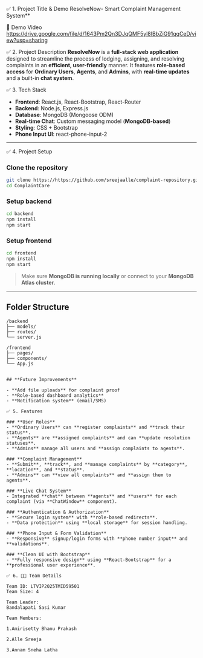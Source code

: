 ✅ 1. Project Title & Demo
 ResolveNow- Smart Complaint Management System**
 
 🎥 Demo Video
 https://drive.google.com/file/d/1643Pm2Qn3DJqQMF5yl8IBbZiG91qqCeD/view?usp=sharing

✅ 2. Project Description
**ResolveNow** is a **full-stack web application** designed to streamline the process of lodging, assigning, and resolving complaints in an **efficient, user-friendly** manner. It features **role-based access** for **Ordinary Users**, **Agents**, and **Admins**, with **real-time updates** and a built-in **chat system**.



✅ 3. Tech Stack

- **Frontend**: React.js, React-Bootstrap, React-Router  
- **Backend**: Node.js, Express.js  
- **Database**: MongoDB (Mongoose ODM)  
- **Real-time Chat**: Custom messaging model (**MongoDB-based**)  
- **Styling**: CSS + Bootstrap  
- **Phone Input UI**: react-phone-input-2  

---

✅ 4. Project Setup

### **Clone the repository**
```bash
git clone https://https://github.com/sreejaalle/complaint-repository.git
cd ComplaintCare
```

### **Setup backend**
```bash
cd backend
npm install
npm start
```

### **Setup frontend**
```bash
cd frontend
npm install
npm start
```

>  Make sure **MongoDB is running locally** or connect to your **MongoDB Atlas cluster**.

---

##  **Folder Structure**

```
/backend
├── models/
├── routes/
└── server.js

/frontend
├── pages/
├── components/
└── App.js


## **Future Improvements**

- **Add file uploads** for complaint proof  
- **Role-based dashboard analytics**  
- **Notification system** (email/SMS)

✅ 5. Features

### **User Roles**
- **Ordinary Users** can **register complaints** and **track their status**.
- **Agents** are **assigned complaints** and can **update resolution statuses**.
- **Admins** manage all users and **assign complaints to agents**.

### **Complaint Management**
- **Submit**, **track**, and **manage complaints** by **category**, **location**, and **status**.
- **Admins** can **view all complaints** and **assign them to agents**.

### **Live Chat System**
- Integrated **chat** between **agents** and **users** for each complaint (via **ChatWindow** component).

### **Authentication & Authorization**
- **Secure login system** with **role-based redirects**.
- **Data protection** using **local storage** for session handling.

### **Phone Input & Form Validation**
- **Responsive** signup/login forms with **phone number input** and **validations**.

### **Clean UI with Bootstrap**
- **Fully responsive design** using **React-Bootstrap** for a **professional user experience**.

✅ 6. 👨‍💻 Team Details

Team ID: LTVIP2025TMID59501
Team Size: 4

Team Leader:
Bandalapati Sasi Kumar

Team Members:

1.Amirisetty Bhanu Prakash

2.Alle Sreeja

3.Annam Sneha Latha




